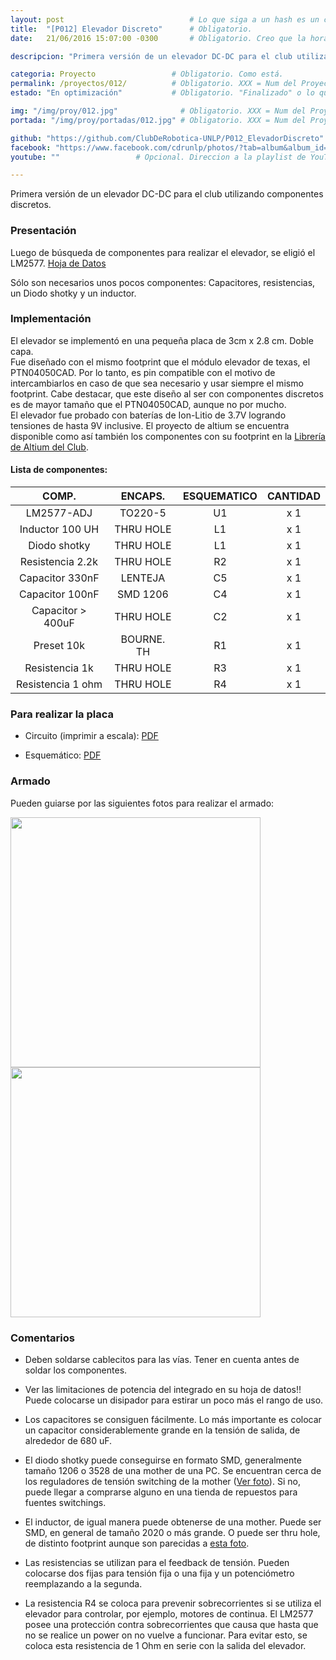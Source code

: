 ```yaml
---
layout: post					        # Lo que siga a un hash es un comentario
title:  "[P012] Elevador Discreto"	    # Obligatorio.
date:   21/06/2016 15:07:00 -0300		# Obligatorio. Creo que la hora y zona no, pero bue...

descripcion: "Primera versión de un elevador DC-DC para el club utilizando componentes discretos. El objetivo del elevador es proveer una tensión de DC mayor a otra que en general provee de una batería. Esto es para no tener que agregar en un robot baterías en serie, lo que agrega peso y es incómodo para cargarlas."	# Obligatorio.

categoria: Proyecto					# Obligatorio. Como está.
permalink: /proyectos/012/			# Obligatorio. XXX = Num del Proyecto
estado: "En optimización"			# Obligatorio. "Finalizado" o lo que quieran.

img: "/img/proy/012.jpg"			  # Obligatorio. XXX = Num del Proyecto
portada: "/img/proy/portadas/012.jpg" # Obligatorio. XXX = Num del Proyecto

github: "https://github.com/ClubDeRobotica-UNLP/P012_ElevadorDiscreto"
facebook: "https://www.facebook.com/cdrunlp/photos/?tab=album&album_id=515497131981258"
youtube: ""					# Opcional. Direccion a la playlist de YouTube.

---
```



Primera versión de un elevador DC-DC para el club utilizando componentes discretos.  



### Presentación

Luego de búsqueda de componentes para realizar el elevador, se eligió el LM2577. [Hoja de Datos](http://www.ti.com.cn/cn/lit/ds/symlink/lm2577.pdf)

Sólo son necesarios unos pocos componentes: Capacitores, resistencias, un Diodo shotky y un inductor.

### Implementación

El elevador se implementó en una pequeña placa de 3cm x 2.8 cm. Doble capa.  
Fue diseñado con el mismo footprint que el módulo elevador de texas, el PTN04050CAD. Por lo tanto, es pin compatible con el motivo de intercambiarlos en caso de que sea necesario y usar siempre el mismo footprint. Cabe destacar, que este diseño al ser con componentes discretos es de mayor tamaño que el PTN04050CAD, aunque no por mucho.  
El elevador fue probado con baterías de Ion-Litio de 3.7V logrando tensiones de hasta 9V inclusive. El proyecto de altium se encuentra disponible como así también los componentes con su footprint en la [Librería de Altium del Club](/files/proyectos/common/Altium_CDR_Lib.rar).


#### Lista de componentes:

| COMP.			  |  ENCAPS.  | ESQUEMATICO  |  CANTIDAD|
| :---: | :---: | :---: | :---: |
| LM2577-ADJ	   | TO220-5   | 	U1		 | 	  x 1	|
| Inductor 100 UH  | THRU HOLE | 	L1		 | 	  x 1	|
| Diodo shotky     | THRU HOLE | 	L1		 | 	  x 1	|
| Resistencia 2.2k | THRU HOLE | 	R2		 | 	  x 1	|
| Capacitor 330nF  | LENTEJA   | 	C5		 | 	  x 1	|
| Capacitor 100nF  | SMD 1206  | 	C4		 | 	  x 1	|
| Capacitor > 400uF | THRU HOLE| 	C2		 | 	  x 1	|
| Preset 10k       | BOURNE. TH| 	R1		 | 	  x 1	|
| Resistencia 1k  | THRU HOLE  | 	R3		 | 	  x 1	|
| Resistencia 1 ohm | THRU HOLE| 	R4		 | 	  x 1	|



### Para realizar la placa

- Circuito (imprimir a escala): [PDF](/files/proyectos/012/012_PCB.pdf)

- Esquemático: [PDF](/files/proyectos/012/012_Esquematico.pdf)

### Armado

Pueden guiarse por las siguientes fotos para realizar el armado:

<img src="/img/proy/P012/012_1.jpg" width="400" height="400">
<img src="/img/proy/P012/012_2.jpg" width="400" height="400">


### Comentarios



 - Deben soldarse cablecitos para las vías. Tener en cuenta antes de soldar los componentes.



 - Ver las limitaciones de potencia del integrado en su hoja de datos!! Puede colocarse un disipador para estirar un poco más el rango de uso.



 - Los capacitores se consiguen fácilmente. Lo más importante es colocar un capacitor considerablemente grande en la tensión de salida, de alrededor de 680 uF.



 - El diodo shotky puede conseguirse en formato SMD, generalmente tamaño 1206 o 3528 de una mother de una PC. Se encuentran cerca de los reguladores de tensión switching de la mother ([Ver foto](http://g01.a.alicdn.com/kf/HTB19wdvIXXXXXXdXXXXq6xXFXXXU/Env&iacute;o-gratuito-One-lote-100-unids-SMA-SS14-1N5819-IN5819-Schottky-diodo.jpg)). Si no, puede llegar a comprarse alguno en una tienda de repuestos para fuentes switchings.



 - El inductor, de igual manera puede obtenerse de una mother. Puede ser SMD, en general de tamaño 2020 o más grande. O puede ser thru hole, de distinto footprint aunque son parecidas a [esta foto](http://img.directindustry.com/images_di/photo-m/124023-7954539.jpg).



 - Las resistencias se utilizan para el feedback de tensión. Pueden colocarse dos fijas para tensión fija o una fija y un potenciómetro reemplazando a la segunda.



 - La resistencia R4 se coloca para prevenir sobrecorrientes si se utiliza el elevador para controlar, por ejemplo, motores de continua. El LM2577 posee una protección contra sobrecorrientes que causa que hasta que no se realice un power on no vuelve a funcionar. Para evitar esto, se coloca esta resistencia de 1 Ohm en serie con la salida del elevador.
